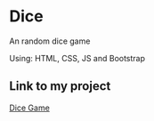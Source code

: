 # Dice
An random dice game

Using: HTML, CSS, JS and Bootstrap

## Link to my project

[Dice Game](https://lassrenzo.github.io/Dice/)
